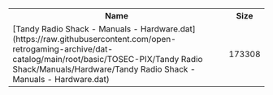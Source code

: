 <table>
<tr><th>Name</th><th>Size</th></tr>
<tr><td>
[Tandy Radio Shack - Manuals - Hardware.dat](https://raw.githubusercontent.com/open-retrogaming-archive/dat-catalog/main/root/basic/TOSEC-PIX/Tandy Radio Shack/Manuals/Hardware/Tandy Radio Shack - Manuals - Hardware.dat)
</td><td>173308</td></tr>
</table>
